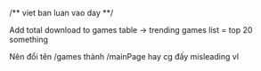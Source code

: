 /** viet ban luan vao day **/

Add total download to games table
-> trending games list = top 20 something

Nên đổi tên /games thành /mainPage hay cg đấy
misleading vl
